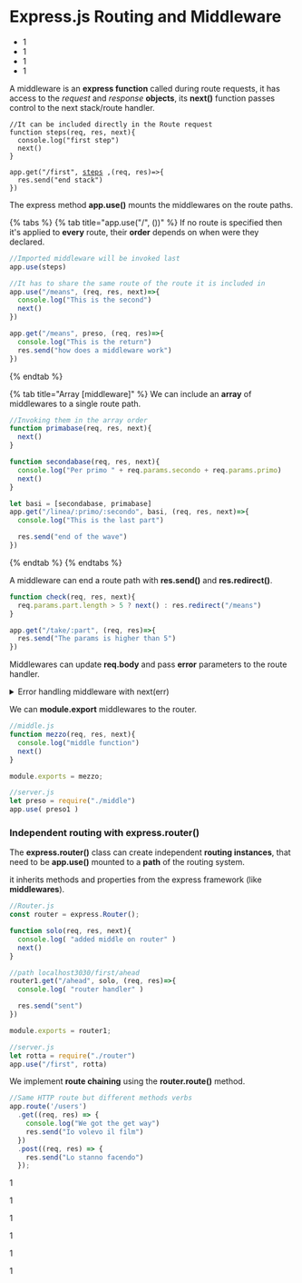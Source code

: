 # Express.js Routing and Middleware

* 1
* 1
* 1
* 1

A middleware is an **express function** called during route requests, it has access to the _request_ and _response_ **objects**, its **next()** function passes control to the next stack/route handler.

<pre class="language-jsx"><code class="lang-jsx">//It can be included directly in the Route request
function steps(req, res, next){
  console.log("first step")
  next()
}

app.get("/first", <a data-footnote-ref href="#user-content-fn-1">steps</a> ,(req, res)=>{
  res.send("end stack")
})
</code></pre>

The express method **app.use()** mounts the middlewares on the route paths.

{% tabs %}
{% tab title="app.use("/", ())" %}
If no route is specified then it's applied to **every** route, their **order** depends on when were they declared.

```jsx
//Imported middleware will be invoked last
app.use(steps)

//It has to share the same route of the route it is included in
app.use("/means", (req, res, next)=>{
  console.log("This is the second")
  next()
})

app.get("/means", preso, (req, res)=>{
  console.log("This is the return")
  res.send("how does a middleware work")
})
```
{% endtab %}

{% tab title="Array [middleware]" %}
We can include an **array** of middlewares to a single route path.

```jsx
//Invoking them in the array order
function primabase(req, res, next){
  next()
}

function secondabase(req, res, next){
  console.log("Per primo " + req.params.secondo + req.params.primo)
  next()
}

let basi = [secondabase, primabase]
app.get("/linea/:primo/:secondo", basi, (req, res, next)=>{
  console.log("This is the last part")

  res.send("end of the wave")
})
```
{% endtab %}
{% endtabs %}

A middleware can end a route path with **res.send()** and **res.redirect()**.

```jsx
function check(req, res, next){
  req.params.part.length > 5 ? next() : res.redirect("/means")
}

app.get("/take/:part", (req, res)=>{
  res.send("The params is higher than 5")
})
```

Middlewares can update **req.body** and pass **error** parameters to the route handler.

<details>

<summary>Error handling middleware with next(err)</summary>

The **middleware** error handler requires 4 parameters, and will inherit the error object.

```jsx
//even if you don't use next() you need to include it.
app.use((err, req, res, next) => {
  console.error('Error caught by error middleware:', err);
  res.status(500).send('Internal Server Error');
});

function fetchDataFromDatabase() {
  if (Math.random() < 0.5) {
    throw new Error('Database connection failed');
  }
  return [{ id: 1, name: 'John' }, { id: 2, name: 'Jane' }];
}

app.use('/erro', (req, res, next) => {
  try {
    const data = fetchDataFromDatabase();
    req.body = data
    next()
  } catch (err) {
    next(err); // pass the error to the error middleware
  }
});

//It access the updated req.body
app.get("/erro", (req, res, next)=>{
  res.send( req.body )
})
```

This is useful to handle errors before they reach the route handler function.

</details>

We can **module.export** middlewares to the router.

```jsx
//middle.js
function mezzo(req, res, next){
  console.log("middle function")
  next()
}

module.exports = mezzo;

//server.js
let preso = require("./middle")
app.use( preso1 )
```

### Independent routing with express.router()

The **express.router()** class can create independent **routing instances**, that need to be **app.use()** mounted to a **path** of the routing system.

it inherits methods and properties from the express framework (like **middlewares**).

```jsx
//Router.js 
const router = express.Router();

function solo(req, res, next){
  console.log( "added middle on router" )
  next()
}

//path localhost3030/first/ahead
router1.get("/ahead", solo, (req, res)=>{
  console.log( "router handler" )

  res.send("sent")
})

module.exports = router1;

//server.js
let rotta = require("./router")
app.use("/first", rotta)
```

We implement **route chaining** using the **router.route()** method.

```jsx
//Same HTTP route but different methods verbs
app.route('/users')
  .get((req, res) => {
    console.log("We got the get way")
    res.send("Io volevo il film")
  })
  .post((req, res) => {
    res.send("Lo stanno facendo")
  });
```

1

1

1

1

1

1

[^1]: We can also:

    (req, res, next)=>{

    &#x20;  next()

    }
